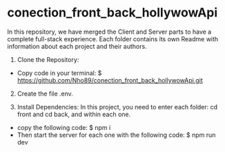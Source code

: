 <h1>conection_front_back_hollywowApi</h1>

In this repository, we have merged the Client and Server parts to have a complete full-stack experience. Each folder contains its own Readme with information about each project and their authors. 

1. Clone the Repository:
- Copy code in your terminal:
  $ https://github.com/Nho89/conection_front_back_hollywowApi.git

2. Create the file .env.
   
3. Install Dependencies:
In this project, you need to enter each folder: cd front and cd back, and within each one.
- copy the following code:
  $ npm i
- Then start the server for each one with the following code:
  $ npm run dev
